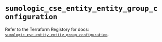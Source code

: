 # `sumologic_cse_entity_entity_group_configuration`

Refer to the Terraform Registory for docs: [`sumologic_cse_entity_entity_group_configuration`](https://www.terraform.io/docs/providers/sumologic/r/cse_entity_entity_group_configuration).

